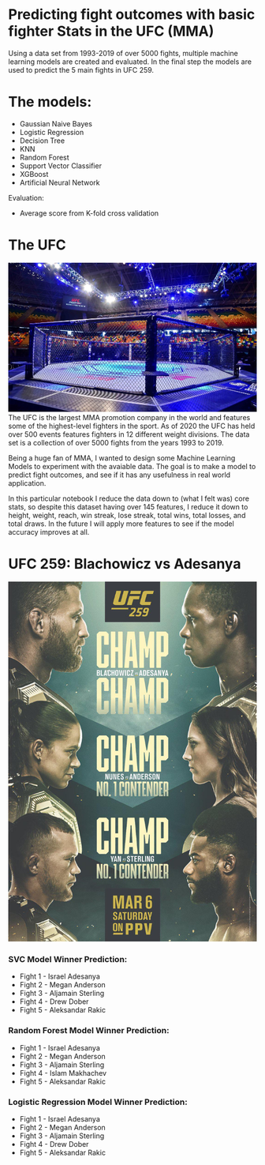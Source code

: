 # Predicting fight outcomes with basic fighter Stats in the UFC (MMA)

Using a data set from 1993-2019 of over 5000 fights, multiple machine learning models are created and evaluated.
In the final step the models are used to predict the 5 main fights in UFC 259.

# The models:
* Gaussian Naive Bayes
* Logistic Regression
* Decision Tree
* KNN
* Random Forest
* Support Vector Classifier
* XGBoost
* Artificial Neural Network

Evaluation:
* Average score from K-fold cross validation

# The UFC
![](UFC_cage.jpg)
The UFC is the largest MMA promotion company in the world and features some of the highest-level fighters in the sport. As of 2020 the UFC has held over 500 events features fighters in 12 different weight divisions. The data set is a collection of over 5000 fights from the years 1993 to 2019.

Being a huge fan of MMA, I wanted to design some Machine Learning Models to experiment with the avaiable data. The goal is to make a model to predict fight outcomes, and see if it has any usefulness in real world application.

In this particular notebook I reduce the data down to (what I felt was) core stats, so despite this dataset having over 145 features, I reduce it down to height, weight, reach, win streak, lose streak, total wins, total losses, and total draws. In the future I will apply more features to see if the model accuracy improves at all.

# UFC 259: Blachowicz vs Adesanya
![](UFC_259.jpg)
### SVC Model Winner Prediction:
* Fight 1 - Israel Adesanya
* Fight 2 - Megan Anderson
* Fight 3 - Aljamain Sterling
* Fight 4 - Drew Dober
* Fight 5 - Aleksandar Rakic

### Random Forest Model Winner Prediction:
* Fight 1 - Israel Adesanya
* Fight 2 - Megan Anderson
* Fight 3 - Aljamain Sterling
* Fight 4 - Islam Makhachev
* Fight 5 - Aleksandar Rakic

### Logistic Regression Model Winner Prediction:
* Fight 1 - Israel Adesanya
* Fight 2 - Megan Anderson
* Fight 3 - Aljamain Sterling
* Fight 4 - Drew Dober
* Fight 5 - Aleksandar Rakic
